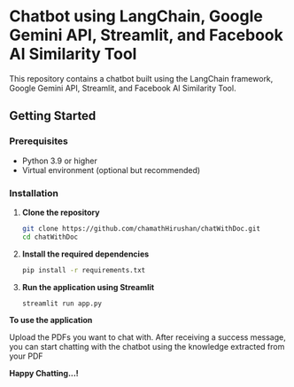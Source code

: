 # Chatbot using LangChain, Google Gemini API, Streamlit, and Facebook AI Similarity Tool

This repository contains a chatbot built using the LangChain framework, Google Gemini API, Streamlit, and Facebook AI Similarity Tool.

## Getting Started

### Prerequisites
- Python 3.9 or higher
- Virtual environment (optional but recommended)

### Installation

1. **Clone the repository**

   ```bash
   git clone https://github.com/chamathHirushan/chatWithDoc.git
   cd chatWithDoc

2. **Install the required dependencies**

   ```bash
   pip install -r requirements.txt

3. **Run the application using Streamlit**

   ```bash
   streamlit run app.py

**To use the application**

Upload the PDFs you want to chat with.
After receiving a success message, you can start chatting with the chatbot using the knowledge extracted from your PDF

 **Happy Chatting...!**
